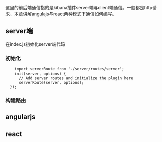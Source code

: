 这里的前后端通信指的是kibana插件server端与client端通信。一般都是http请求，本章讲解angulajs与react两种模式下通信如何编写。

## server端
在index.js初始化server端代码
### 初始化
```
    import serverRoute from './server/routes/server';
    init(server, options) {
      // Add server routes and initialize the plugin here
      serverRoute(server, options);
  });
  ```
### 构建路由


## angularjs

## react